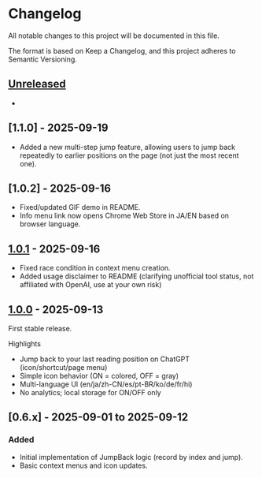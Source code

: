 # Changelog

All notable changes to this project will be documented in this file.

The format is based on Keep a Changelog, and this project adheres to Semantic Versioning.

## [Unreleased]
-

## [1.1.0] - 2025-09-19
- Added a new multi-step jump feature, allowing users to jump back repeatedly to earlier positions on the page (not just the most recent one).

## [1.0.2] - 2025-09-16
- Fixed/updated GIF demo in README.
- Info menu link now opens Chrome Web Store in JA/EN based on browser language.

## [1.0.1] - 2025-09-16
- Fixed race condition in context menu creation.
- Added usage disclaimer to README (clarifying unofficial tool status, not affiliated with OpenAI, use at your own risk)

## [1.0.0] - 2025-09-13
First stable release.

Highlights
- Jump back to your last reading position on ChatGPT (icon/shortcut/page menu)
- Simple icon behavior (ON = colored, OFF = gray)
- Multi-language UI (en/ja/zh-CN/es/pt-BR/ko/de/fr/hi)
- No analytics; local storage for ON/OFF only

## [0.6.x] - 2025-09-01 to 2025-09-12
### Added
- Initial implementation of JumpBack logic (record by index and jump).
- Basic context menus and icon updates.

[Unreleased]: https://github.com/wanyakomochimochi/ChatGPTJumpBack/compare/v1.0.1...HEAD
[1.0.1]: https://github.com/wanyakomochimochi/ChatGPTJumpBack/compare/v1.0.0...v1.0.1
[1.0.0]: https://github.com/wanyakomochimochi/ChatGPTJumpBack/releases/tag/v1.0.0
